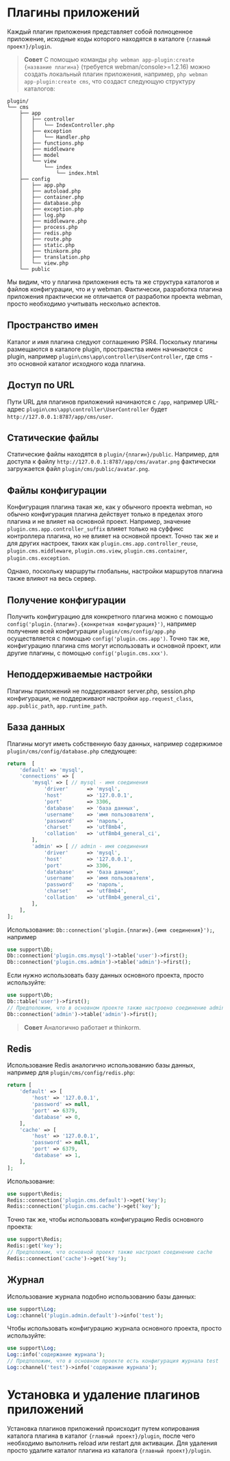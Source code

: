 # Плагины приложений
Каждый плагин приложения представляет собой полноценное приложение, исходные коды которого находятся в каталоге `{главный проект}/plugin`.

> **Совет**
> С помощью команды `php webman app-plugin:create {название плагина}` (требуется webman/console>=1.2.16) можно создать локальный плагин приложения, например, `php webman app-plugin:create cms`, что создаст следующую структуру каталогов:

```plaintext
plugin/
└── cms
    ├── app
    │   ├── controller
    │   │   └── IndexController.php
    │   ├── exception
    │   │   └── Handler.php
    │   ├── functions.php
    │   ├── middleware
    │   ├── model
    │   └── view
    │       └── index
    │           └── index.html
    ├── config
    │   ├── app.php
    │   ├── autoload.php
    │   ├── container.php
    │   ├── database.php
    │   ├── exception.php
    │   ├── log.php
    │   ├── middleware.php
    │   ├── process.php
    │   ├── redis.php
    │   ├── route.php
    │   ├── static.php
    │   ├── thinkorm.php
    │   ├── translation.php
    │   └── view.php
    └── public
```

Мы видим, что у плагина приложения есть та же структура каталогов и файлов конфигурации, что и у webman. Фактически, разработка плагина приложения практически не отличается от разработки проекта webman, просто необходимо учитывать несколько аспектов.

## Пространство имен
Каталог и имя плагина следуют соглашению PSR4. Поскольку плагины размещаются в каталоге plugin, пространства имен начинаются с plugin, например `plugin\cms\app\controller\UserController`, где cms - это основной каталог исходного кода плагина.

## Доступ по URL
Пути URL для плагинов приложений начинаются с `/app`, например URL-адрес `plugin\cms\app\controller\UserController` будет `http://127.0.0.1:8787/app/cms/user`.

## Статические файлы
Статические файлы находятся в `plugin/{плагин}/public`. Например, для доступа к файлу `http://127.0.0.1:8787/app/cms/avatar.png` фактически загружается файл `plugin/cms/public/avatar.png`.

## Файлы конфигурации
Конфигурация плагина такая же, как у обычного проекта webman, но обычно конфигурация плагина действует только в пределах этого плагина и не влияет на основной проект.
Например, значение `plugin.cms.app.controller_suffix` влияет только на суффикс контроллера плагина, но не влияет на основной проект.
Точно так же и для других настроек, таких как `plugin.cms.app.controller_reuse`, `plugin.cms.middleware`, `plugin.cms.view`, `plugin.cms.container`, `plugin.cms.exception`.

Однако, поскольку маршруты глобальны, настройки маршрутов плагина также влияют на весь сервер.

## Получение конфигурации
Получить конфигурацию для конкретного плагина можно с помощью `config('plugin.{плагин}.{конкретная конфигурация}')`, например получение всей конфигурации `plugin/cms/config/app.php` осуществляется с помощью `config('plugin.cms.app')`.
Точно так же, конфигурацию плагина cms могут использовать и основной проект, или другие плагины, с помощью `config('plugin.cms.xxx')`.

## Неподдерживаемые настройки
Плагины приложений не поддерживают server.php, session.php конфигурации, не поддерживают настройки `app.request_class`, `app.public_path`, `app.runtime_path`.

## База данных
Плагины могут иметь собственную базу данных, например содержимое `plugin/cms/config/database.php` следующее:
```php
return  [
    'default' => 'mysql',
    'connections' => [
        'mysql' => [ // mysql - имя соединения
            'driver'      => 'mysql',
            'host'        => '127.0.0.1',
            'port'        => 3306,
            'database'    => 'база данных',
            'username'    => 'имя пользователя',
            'password'    => 'пароль',
            'charset'     => 'utf8mb4',
            'collation'   => 'utf8mb4_general_ci',
        ],
        'admin' => [ // admin - имя соединения
            'driver'      => 'mysql',
            'host'        => '127.0.0.1',
            'port'        => 3306,
            'database'    => 'база данных',
            'username'    => 'имя пользователя',
            'password'    => 'пароль',
            'charset'     => 'utf8mb4',
            'collation'   => 'utf8mb4_general_ci',
        ],
    ],
];
```
Использование: `Db::connection('plugin.{плагин}.{имя соединения}');`, например
```php
use support\Db;
Db::connection('plugin.cms.mysql')->table('user')->first();
Db::connection('plugin.cms.admin')->table('admin')->first();
```
Если нужно использовать базу данных основного проекта, просто используйте:
```php
use support\Db;
Db::table('user')->first();
// Предположим, что в основном проекте также настроено соединение admin
Db::connection('admin')->table('admin')->first();
```

> **Совет**
> Аналогично работает и thinkorm.

## Redis
Использование Redis аналогично использованию базы данных, например для `plugin/cms/config/redis.php`:
```php
return [
    'default' => [
        'host' => '127.0.0.1',
        'password' => null,
        'port' => 6379,
        'database' => 0,
    ],
    'cache' => [
        'host' => '127.0.0.1',
        'password' => null,
        'port' => 6379,
        'database' => 1,
    ],
];
```
Использование:
```php
use support\Redis;
Redis::connection('plugin.cms.default')->get('key');
Redis::connection('plugin.cms.cache')->get('key');
```
Точно так же, чтобы использовать конфигурацию Redis основного проекта:
```php
use support\Redis;
Redis::get('key');
// Предположим, что основной проект также настроил соединение cache
Redis::connection('cache')->get('key');
```

## Журнал
Использование журнала подобно использованию базы данных:
```php
use support\Log;
Log::channel('plugin.admin.default')->info('test');
```
Чтобы использовать конфигурацию журнала основного проекта, просто используйте:
```php
use support\Log;
Log::info('содержание журнала');
// Предположим, что в основном проекте есть конфигурация журнала test
Log::channel('test')->info('содержание журнала');
```

# Установка и удаление плагинов приложений
Установка плагинов приложений происходит путем копирования каталога плагина в каталог `{главный проект}/plugin`, после чего необходимо выполнить reload или restart для активации.
Для удаления просто удалите каталог плагина из каталога `{главный проект}/plugin`.
